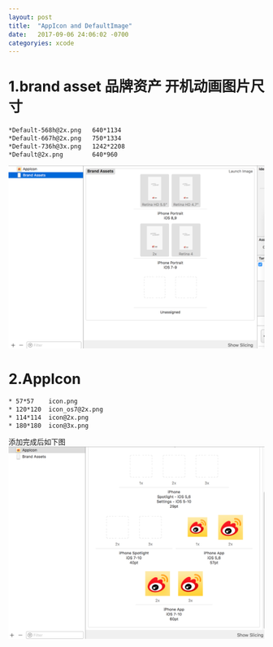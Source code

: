 ```yaml
---
layout: post
title:  "AppIcon and DefaultImage"
date:   2017-09-06 24:06:02 -0700
categoryies: xcode
---
```


# 1.brand asset 品牌资产 开机动画图片尺寸

```
*Default-568h@2x.png   640*1134
*Default-667h@2x.png   750*1334
*Default-736h@3x.png   1242*2208
*Default@2x.png        640*960
```

![](/Image/2017/9/defaultImage.png)


# 2.AppIcon
```
* 57*57    icon.png
* 120*120  icon_os7@2x.png
* 114*114  icon@2x.png
* 180*180  icon@3x.png
```
添加完成后如下图
![](/Image/2017/9/icon.png)
